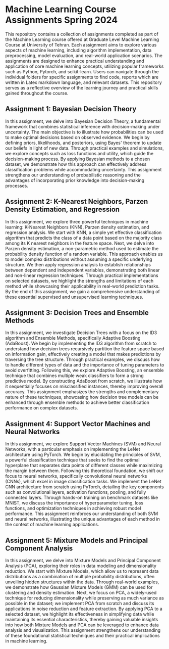 # Machine Learning Course Assignments Spring 2024

This repository contains a collection of assignments completed as part of the Machine Learning course offered at Graduate Level Machine Learning Course at University of Tehran. Each assignment aims to explore various aspects of machine learning, including algorithm implementation, data preprocessing, model evaluation, and real-world application scenarios. The assignments are designed to enhance practical understanding and application of core machine learning concepts, utilizing popular frameworks such as Python, Pytorch, and scikit-learn. Users can navigate through the individual folders for specific assignments to find code, reports which are written in Latex markdown language, and relevant datasets. This repository serves as a reflective overview of the learning journey and practical skills gained throughout the course.

## Assignment 1: Bayesian Decision Theory  

In this assignment, we delve into Bayesian Decision Theory, a fundamental framework that combines statistical inference with decision-making under uncertainty. The main objective is to illustrate how probabilities can be used to make optimal decisions based on observed evidence. We begin by defining priors, likelihoods, and posteriors, using Bayes' theorem to update our beliefs in light of new data. Through practical examples and simulations, we explore concepts such as loss functions and utility, which guide the decision-making process. By applying Bayesian methods to a chosen dataset, we demonstrate how this approach can effectively address classification problems while accommodating uncertainty. This assignment strengthens our understanding of probabilistic reasoning and the advantages of incorporating prior knowledge into decision-making processes.


## Assignment 2: K-Nearest Neighbors, Parzen Density Estimation, and Regression  

In this assignment, we explore three powerful techniques in machine learning: K-Nearest Neighbors (KNN), Parzen density estimation, and regression analysis. We start with KNN, a simple yet effective classification algorithm that predicts the class of a data point based on the majority class among its K nearest neighbors in the feature space. Next, we delve into Parzen density estimation, a non-parametric method used to estimate the probability density function of a random variable. This approach enables us to model complex distributions without assuming a specific underlying structure. We then apply regression analysis to establish relationships between dependent and independent variables, demonstrating both linear and non-linear regression techniques. Through practical implementations on selected datasets, we highlight the strengths and limitations of each method while showcasing their applicability in real-world prediction tasks. By the end of this assignment, we gain a comprehensive understanding of these essential supervised and unsupervised learning techniques.


## Assignment 3: Decision Trees and Ensemble Methods  

In this assignment, we investigate Decision Trees with a focus on the ID3 algorithm and Ensemble Methods, specifically Adaptive Boosting (AdaBoost). We begin by implementing the ID3 algorithm from scratch to understand how decision trees recursively partition the feature space based on information gain, effectively creating a model that makes predictions by traversing the tree structure. Through practical examples, we discuss how to handle different types of data and the importance of tuning parameters to avoid overfitting. Following this, we explore Adaptive Boosting, an ensemble technique that combines multiple weak classifiers to form a strong predictive model. By constructing AdaBoost from scratch, we illustrate how it sequentially focuses on misclassified instances, thereby improving overall accuracy. This assignment emphasizes the strengths and complementary nature of these techniques, showcasing how decision tree models can be enhanced through ensemble methods to achieve better classification performance on complex datasets.


## Assignment 4: Support Vector Machines and Neural Networks

In this assignment, we explore Support Vector Machines (SVM) and Neural Networks, with a particular emphasis on implementing the LeNet architecture using PyTorch. We begin by elucidating the principles of SVM, a powerful classification technique that seeks to find the optimal hyperplane that separates data points of different classes while maximizing the margin between them. Following this theoretical foundation, we shift our focus to neural networks, specifically convolutional neural networks (CNNs), which excel in image classification tasks. We implement the LeNet CNN architecture from scratch using PyTorch, detailing the key components such as convolutional layers, activation functions, pooling, and fully connected layers. Through hands-on training on benchmark datasets like MNIST, we discuss the importance of hyperparameter tuning, loss functions, and optimization techniques in achieving robust model performance. This assignment reinforces our understanding of both SVM and neural networks, illustrating the unique advantages of each method in the context of machine learning applications.


## Assignment 5: Mixture Models and Principal Component Analysis  

In this assignment, we delve into Mixture Models and Principal Component Analysis (PCA), exploring their roles in data modeling and dimensionality reduction. We start with Mixture Models, which allow us to represent data distributions as a combination of multiple probability distributions, often unveiling hidden structures within the data. Through real-world examples, we demonstrate how Gaussian Mixture Models (GMM) can be used for clustering and density estimation. Next, we focus on PCA, a widely-used technique for reducing dimensionality while preserving as much variance as possible in the dataset; we implement PCA from scratch and discuss its applications in noise reduction and feature extraction. By applying PCA to a selected dataset, we highlight its effectiveness in simplifying data while maintaining its essential characteristics, thereby gaining valuable insights into how both Mixture Models and PCA can be leveraged to enhance data analysis and visualization. This assignment strengthens our understanding of these foundational statistical techniques and their practical implications in machine learning.